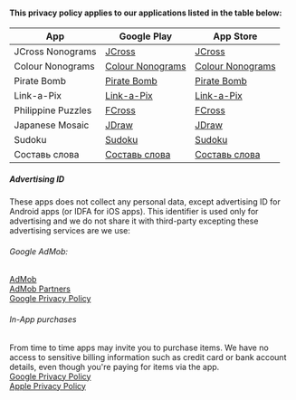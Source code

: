 #### This privacy policy applies to our applications listed in the table below:

| App                       | Google Play                                                                                | App Store                                                        |
| ------------------------- | ------------------------------------------------------------------------------------------ | ---------------------------------------------------------------- |
| JCross Nonograms          | [JCross](https://play.google.com/store/apps/details?id=org.popapp.jc)                         | [JCross](https://apps.apple.com/app/id1013587052)                   |
| Colour Nonograms          | [Colour Nonograms](https://play.google.com/store/apps/details?id=org.popapp.colornonograms)   | [Colour Nonograms](https://apps.apple.com/app/id1587839728)         |
| Pirate Bomb               | [Pirate Bomb](https://play.google.com/store/apps/details?id=org.akk0rdsdk.PirateBomb)         | [Pirate Bomb](https://apps.apple.com/app/id1482437026)              |
| Link-a-Pix                | [Link-a-Pix](https://play.google.com/store/apps/details?id=org.popapp.color_fcross)           | [Link-a-Pix](https://apps.apple.com/app/id1147212126)               |
| Philippine Puzzles        | [FCross](https://play.google.com/store/apps/details?id=org.popapp.fcross)                     | [FCross](https://apps.apple.com/app/id1091290034)                   |
| Japanese Mosaic           | [JDraw](https://play.google.com/store/apps/details?id=org.popapp.jdraw)                       | [JDraw](https://apps.apple.com/app/id1113501306)                    |
| Sudoku                    | [Sudoku](https://play.google.com/store/apps/details?id=org.popapp.sudoku)                     | [Sudoku](https://apps.apple.com/app/id1446860030)                   |
| Составь слова | [Составь слова](https://play.google.com/store/apps/details?id=com.popapp.WordsRu) | [Составь слова](https://apps.apple.com/app/id960409308) |

##### Advertising ID
These apps does not collect any personal data, except аdvertising ID for Android apps (or IDFA for iOS apps). This identifier is used only for advertising and we do not share it with third-party excepting these advertising services are we use:

###### Google AdMob:
[AdMob](https://www.google.com/admob/)\
[AdMob Partners](https://support.google.com/admob/answer/9012903)\
[Google Privacy Policy](https://policies.google.com/privacy)

###### In-App purchases
From time to time apps may invite you to purchase items. We have no access to sensitive billing information such as credit card or bank account details, even though you're paying for items via the app.\
[Google Privacy Policy](https://policies.google.com/privacy)\
[Apple Privacy Policy](https://www.apple.com/legal/privacy/en-ww/)